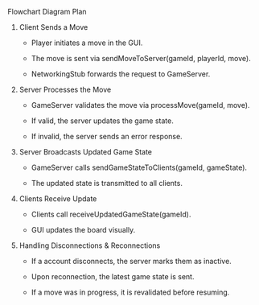Flowchart Diagram Plan

1. Client Sends a Move

     - Player initiates a move in the GUI.

     - The move is sent via sendMoveToServer(gameId, playerId, move).

     - NetworkingStub forwards the request to GameServer.

2. Server Processes the Move

     - GameServer validates the move via processMove(gameId, move).

     - If valid, the server updates the game state.

     - If invalid, the server sends an error response.

3. Server Broadcasts Updated Game State

     - GameServer calls sendGameStateToClients(gameId, gameState).

     - The updated state is transmitted to all clients.

4. Clients Receive Update

     - Clients call receiveUpdatedGameState(gameId).

     - GUI updates the board visually.

5. Handling Disconnections & Reconnections

     - If a account disconnects, the server marks them as inactive.

     - Upon reconnection, the latest game state is sent.

     - If a move was in progress, it is revalidated before resuming.